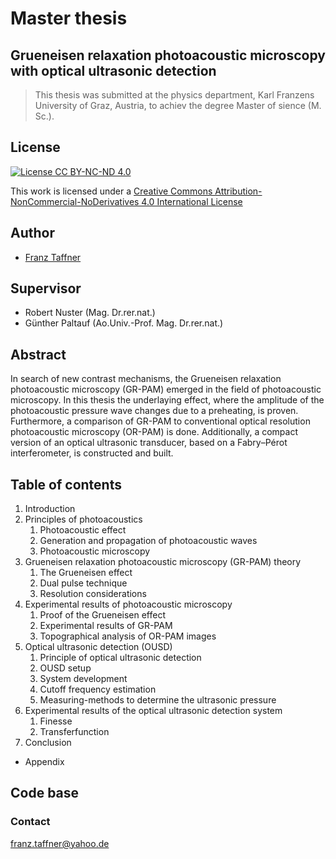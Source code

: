 # Master thesis 
## Grueneisen relaxation photoacoustic microscopy with optical ultrasonic detection

> This thesis was submitted at the physics department, Karl Franzens University of Graz, Austria, to achiev the degree Master of sience (M. Sc.).

## License

[![License CC BY-NC-ND 4.0](https://i.creativecommons.org/l/by-nc-nd/4.0/88x31.png)](http://creativecommons.org/licenses/by-nc-nd/4.0/)

This work is licensed under a [Creative Commons Attribution-NonCommercial-NoDerivatives 4.0 International License](http://creativecommons.org/licenses/by-nc-nd/4.0/)

## Author

* [Franz Taffner](https://github.com/fxat)

## Supervisor

* Robert Nuster (Mag. Dr.rer.nat.)
* Günther Paltauf (Ao.Univ.-Prof. Mag. Dr.rer.nat.)

## Abstract

In search of new contrast mechanisms, the Grueneisen relaxation photoacoustic microscopy (GR-PAM) emerged in the field of photoacoustic microscopy.
In this thesis the underlaying effect, where the amplitude of the photoacoustic pressure wave changes due to a preheating, is proven. Furthermore, a comparison of GR-PAM to conventional optical resolution photoacoustic microscopy (OR-PAM) is done. Additionally, a compact version of an optical ultrasonic transducer, based on a Fabry–Pérot interferometer, is constructed and built.

## Table of contents

1. Introduction
2. Principles of photoacoustics
    1. Photoacoustic effect
    2. Generation and propagation of photoacoustic waves
    3. Photoacoustic microscopy
3. Grueneisen relaxation photoacoustic microscopy (GR-PAM) theory
    1. The Grueneisen effect
    2. Dual pulse technique
    3. Resolution considerations
4. Experimental results of photoacoustic microscopy
    1. Proof of the Grueneisen effect
    2. Experimental results of GR-PAM
    3. Topographical analysis of OR-PAM images
5. Optical ultrasonic detection (OUSD)
    1. Principle of optical ultrasonic detection
    2. OUSD setup
    3. System development
    4. Cutoff frequency estimation
    5. Measuring-methods to determine the ultrasonic pressure
6. Experimental results of the optical ultrasonic detection system
    1. Finesse
    2. Transferfunction
7. Conclusion
* Appendix 

## Code base

### Contact

franz.taffner@yahoo.de
